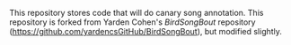 This repository stores code that will do canary song annotation. This repository is forked from Yarden Cohen's _BirdSongBout_ repository (https://github.com/yardencsGitHub/BirdSongBout), but modified slightly. 
